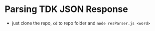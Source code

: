 # Parsing TDK JSON Response

- just clone the repo, `cd` to repo folder and `node resParser.js <word>`

